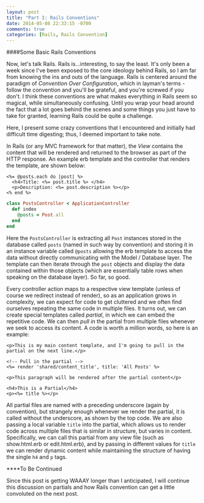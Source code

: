 ```yaml
---
layout: post
title: "Part I: Rails Conventions"
date: 2014-05-08 22:33:15 -0700
comments: true
categories: [Rails, Rails Convention]
---
```


####Some Basic Rails Conventions

Now, let's talk Rails. Rails is...interesting, to say the least. It's only been a week since I've been exposed to the core ideology behind Rails, so I am far from knowing the ins and outs of the language. Rails is centered around the paradigm of *Convention Over Configuration*, which in layman's terms - follow the convention and you'll be grateful, and you're screwed if you don't. I think these conventions are what makes everything in Rails seem so magical, while simultaneously confusing. Until you wrap your head around the fact that a lot goes behind the scenes and some things you just have to take for granted, learning Rails could be quite a challenge. 

Here, I present some crazy conventions that I encountered and initially had difficult time digesting; thus, I deemed important to take note. 

In Rails (or any MVC framework for that matter), the *View* contains the content that will be rendered and returned to the browser as part of the HTTP response. An example erb template and the controller that renders the template, are shown below: 

``` erb Example ERB Template Under app/views/posts/index.html.erb
<%= @posts.each do |post| %>
  <h4>Title: <%= post.title %> </h4>
  <p>Description: <%= post.description %></p>
<% end %>
```

``` ruby Posts Controller that Renders the View Template Above
class PostsController < ApplicationController
  def index
    @posts = Post.all
  end
end
```

Here the `PostsController` is extracting all `Post` instances stored in the database called `posts` (named in such way by convention) and storing it in an instance variable called `@posts` allowing the erb template to access the data without directly communicating with the Model / Database layer. The template can then iterate through the `post` objects and display the data contained within those objects (which are essentially table rows when speaking on the database layer). So far, so good. 

Every controller action maps to a respective view template (unless of course we redirect instead of render), so as an application grows in complexity, we can expect for code to get cluttered and we often find ourselves repeating the same code in multiple files. It turns out, we can create special templates called *partial*, in which we can embed the repetitive code. We can then *pull in* the partial from multiple files whenever we seek to access its content. A code is worth a million words, so here is an example:

``` erb Pulling In a Partial Inside app/views/posts/index.html.erb  
<p>This is my main content template, and I'm going to pull in the partial on the next line.</p>

<!-- Pull in the partial -->
<%= render 'shared/content_title', title: 'All Posts' %>

<p>This paragraph will be rendered after the partial content</p> 
```

``` erb The Partial That's Being Called Inside app/views/shared/_content_title.html.erb
<h4>This is a Partial</h4>
<p><%= title %></p>
```

All partial files are named with a preceding underscore (again by convention), but strangely enough whenever we render the partial, it is called without the underscore, as shown by the top code. We are also passing a local variable `title` into the partial, which allows us to render code across multiple files that is similar in structure, but varies in content. Specifically, we can call this partial from any view file (such as show.html.erb or edit.html.erb), and by passing in different values for `title` we can render dynamic content while maintaining the structure of having the single `h4` and `p` tags.

****To Be Continued

Since this post is getting WAAAY longer than I anticipated, I will continue this discussion on partials and how Rails convention can get a little convoluted on the next post. 



